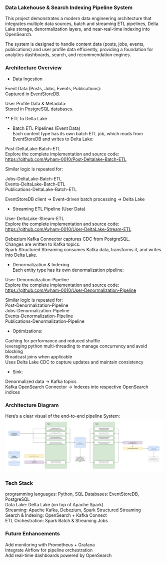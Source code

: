 ### Data Lakehouse & Search Indexing Pipeline System ###

This project demonstrates a modern data engineering architecture that integrates multiple data sources, batch and streaming ETL pipelines, Delta Lake storage, denormalization layers, and near-real-time indexing into OpenSearch.<br>

The system is designed to handle content data (posts, jobs, events, publications) and user profile data efficiently, providing a foundation for analytics dashboards, search, and recommendation engines.

### Architecture Overview ###

* Data Ingestion

Event Data (Posts, Jobs, Events, Publications):<br>
Captured in EventStoreDB.

User Profile Data & Metadata:<br>
Stored in PostgreSQL databases.

** ETL to Delta Lake

- Batch ETL Pipelines (Event Data)<br>
Each content type has its own batch ETL job, which reads from EventStoreDB and writes to Delta Lake:

Post-DeltaLake-Batch-ETL<br>
Explore the complete implementation and source code:<br>
https://github.com/Ayham-0010/Post-Deltalake-Batch-ETL<br>

Similar logic is repeated for:

Jobs-DeltaLake-Batch-ETL<br>
Events-DeltaLake-Batch-ETL<br>
Publications-DeltaLake-Batch-ETL

EventStoreDB client → Event-driven batch processing → Delta Lake

- Streaming ETL Pipeline (User Data)

User-DeltaLake-Stream-ETL<br>
Explore the complete implementation and source code:<br>
https://github.com/Ayham-0010/User-DeltaLake-Stream-ETL

Debezium Kafka Connector captures CDC from PostgreSQL.<br>
Changes are written to Kafka topics.<br>
Spark Structured Streaming consumes Kafka data, transforms it, and writes into Delta Lake.

- Denormalization & Indexing<br>
Each entity type has its own denormalization pipeline:

User-Denormalization-Pipeline<br>
Explore the complete implementation and source code:<br>
https://github.com/Ayham-0010/User-Denormalization-Pipeline

Similar logic is repeated for:<br>
Post-Denormalization-Pipeline<br>
Jobs-Denormalization-Pipeline<br>
Events-Denormalization-Pipeline<br>
Publications-Denormalization-Pipeline

* Optimizations:

Caching for performance and reduced shuffle<br>
leveraging python multi-threading to manage concurrency and avoid blocking<br>
Broadcast joins when applicable<br>
Uses Delta Lake CDC to capture updates and maintain consistency


* Sink:

Denormalized data → Kafka topics<br>
Kafka OpenSearch Connector → Indexes into respective OpenSearch indices


### Architecture Diagram ###

Here’s a clear visual of the end-to-end pipeline System:<br>
![Data Lakehouse & Search Indexing Pipeline Diagram](Data_Lakehouse_and_Search_Indexing_Pipeline_Diagram.png)



### Tech Stack ###
programming languages: Python, SQL 
Databases: EventStoreDB, PostgreSQL<br>
Data Lake: Delta Lake (on top of Apache Spark)<br>
Streaming: Apache Kafka, Debezium, Spark Structured Streaming<br>
Search & Indexing: OpenSearch + Kafka Connect<br>
ETL Orchestration: Spark Batch & Streaming Jobs



### Future Enhancements ###

Add monitoring with Prometheus + Grafana<br>
Integrate Airflow for pipeline orchestration<br>
Add real-time dashboards powered by OpenSearch
